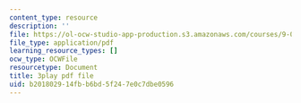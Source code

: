 ```yaml
---
content_type: resource
description: ''
file: https://ol-ocw-studio-app-production.s3.amazonaws.com/courses/9-00sc-introduction-to-psychology-fall-2011/b201802914fbb6bd5f247e0c7dbe0596_gRe7dy2HSTg.pdf
file_type: application/pdf
learning_resource_types: []
ocw_type: OCWFile
resourcetype: Document
title: 3play pdf file
uid: b2018029-14fb-b6bd-5f24-7e0c7dbe0596
---
```

